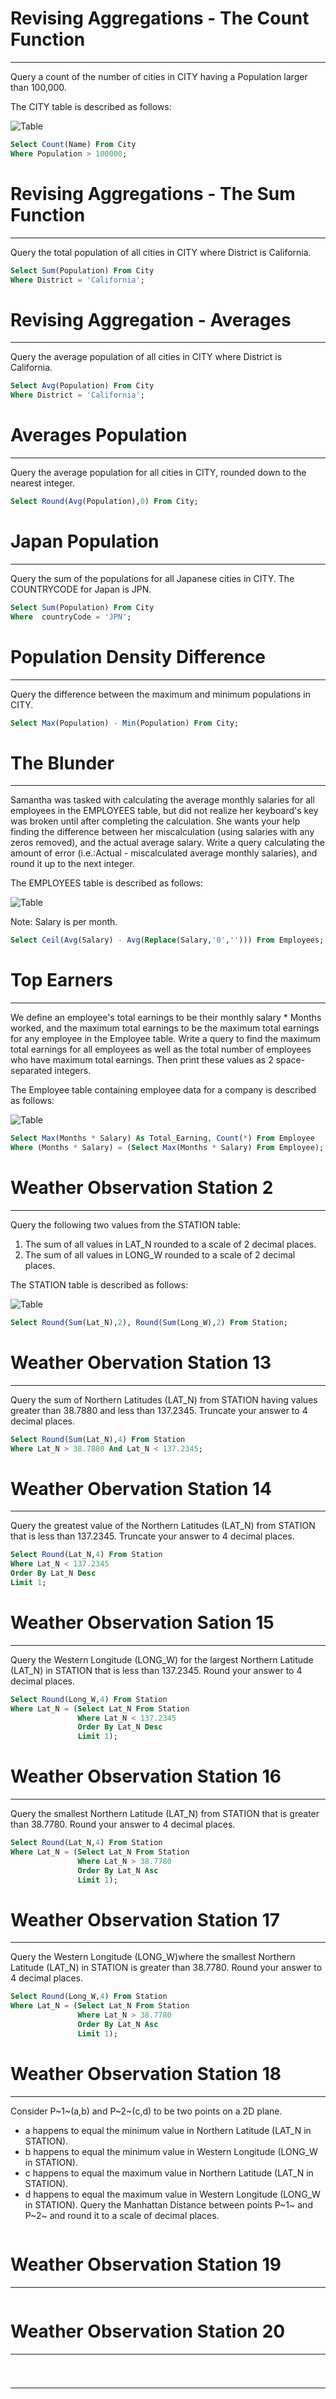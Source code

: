 # Revising Aggregations - The Count Function
---
Query a count of the number of cities in CITY having a Population larger than 100,000.

The CITY table is described as follows:

![Table](https://s3.amazonaws.com/hr-challenge-images/8137/1449729804-f21d187d0f-CITY.jpg)

```sql
Select Count(Name) From City
Where Population > 100000; 
```

# Revising Aggregations - The Sum Function
---
Query the total population of all cities in CITY where District is California.

```sql
Select Sum(Population) From City
Where District = 'California';
```

# Revising Aggregation - Averages
---
Query the average population of all cities in CITY where District is California.

```sql
Select Avg(Population) From City
Where District = 'California';
```

# Averages Population
---
Query the average population for all cities in CITY, rounded down to the nearest integer.

```sql
Select Round(Avg(Population),0) From City;
```

# Japan Population
---
Query the sum of the populations for all Japanese cities in CITY. The COUNTRYCODE for Japan is JPN.

```sql
Select Sum(Population) From City
Where  countryCode = 'JPN';
```

# Population Density Difference
---
Query the difference between the maximum and minimum populations in CITY.

```sql
Select Max(Population) - Min(Population) From City;
```

# The Blunder
---
Samantha was tasked with calculating the average monthly salaries for all employees in the EMPLOYEES table, but did not realize her keyboard's  key was broken until after completing the calculation. She wants your help finding the difference between her miscalculation (using salaries with any zeros removed), and the actual average salary.
Write a query calculating the amount of error (i.e.:Actual - miscalculated  average monthly salaries), and round it up to the next integer.

The EMPLOYEES table is described as follows:

![Table](https://s3.amazonaws.com/hr-challenge-images/12893/1443817108-adc2235c81-1.png)

Note: Salary is per month.

```sql
Select Ceil(Avg(Salary) - Avg(Replace(Salary,'0',''))) From Employees;
```

# Top Earners
---
We define an employee's total earnings to be their monthly salary * Months worked, and the maximum total earnings to be the maximum total earnings for any employee in the Employee table. Write a query to find the maximum total earnings for all employees as well as the total number of employees who have maximum total earnings. Then print these values as 2 space-separated integers.

The Employee table containing employee data for a company is described as follows:

![Table](https://s3.amazonaws.com/hr-challenge-images/19629/1458557872-4396838885-ScreenShot2016-03-21at4.27.13PM.png)

```sql
Select Max(Months * Salary) As Total_Earning, Count(*) From Employee
Where (Months * Salary) = (Select Max(Months * Salary) From Employee);
```

# Weather Observation Station 2
---
Query the following two values from the STATION table:
1. The sum of all values in LAT_N rounded to a scale of 2 decimal places.
2. The sum of all values in LONG_W rounded to a scale of 2 decimal places.

The STATION table is described as follows:

![Table](https://s3.amazonaws.com/hr-challenge-images/9336/1449345840-5f0a551030-Station.jpg)

```sql
Select Round(Sum(Lat_N),2), Round(Sum(Long_W),2) From Station;
```

# Weather Obervation Station 13
---
Query the sum of Northern Latitudes (LAT_N) from STATION having values greater than 38.7880 and less than 137.2345. Truncate your answer to 4 decimal places.

```sql
Select Round(Sum(Lat_N),4) From Station
Where Lat_N > 38.7880 And Lat_N < 137.2345;
```

# Weather Obervation Station 14
---
Query the greatest value of the Northern Latitudes (LAT_N) from STATION that is less than 137.2345. Truncate your answer to 4 decimal places.

```sql
Select Round(Lat_N,4) From Station 
Where Lat_N < 137.2345
Order By Lat_N Desc
Limit 1;
```

# Weather Observation Sation 15
---
Query the Western Longitude (LONG_W) for the largest Northern Latitude (LAT_N) in STATION that is less than 137.2345. Round your answer to 4 decimal places.

```sql
Select Round(Long_W,4) From Station
Where Lat_N = (Select Lat_N From Station 
               Where Lat_N < 137.2345 
               Order By Lat_N Desc 
               Limit 1);
```

# Weather Observation Station 16
---
Query the smallest Northern Latitude (LAT_N) from STATION that is greater than 38.7780. Round your answer to 4 decimal places.

```sql
Select Round(Lat_N,4) From Station
Where Lat_N = (Select Lat_N From Station 
               Where Lat_N > 38.7780 
               Order By Lat_N Asc 
               Limit 1);
```

# Weather Observation Station 17
---
Query the Western Longitude (LONG_W)where the smallest Northern Latitude (LAT_N) in STATION is greater than 38.7780. Round your answer to 4 decimal places.

```sql
Select Round(Long_W,4) From Station
Where Lat_N = (Select Lat_N From Station 
               Where Lat_N > 38.7780 
               Order By Lat_N Asc 
               Limit 1);
```

# Weather Observation Station 18
---
Consider P~1~(a,b) and P~2~(c,d) to be two points on a 2D plane.

 - a happens to equal the minimum value in Northern Latitude (LAT_N in STATION).
 - b happens to equal the minimum value in Western Longitude (LONG_W in STATION).
 - c happens to equal the maximum value in Northern Latitude (LAT_N in STATION).
 - d happens to equal the maximum value in Western Longitude (LONG_W in STATION).
Query the Manhattan Distance between points P~1~ and P~2~ and round it to a scale of  decimal places.

```sql

```
# Weather Observation Station 19
---
```sql

```
# Weather Observation Station 20
---
```sql

```
# 
---
```sql

```
